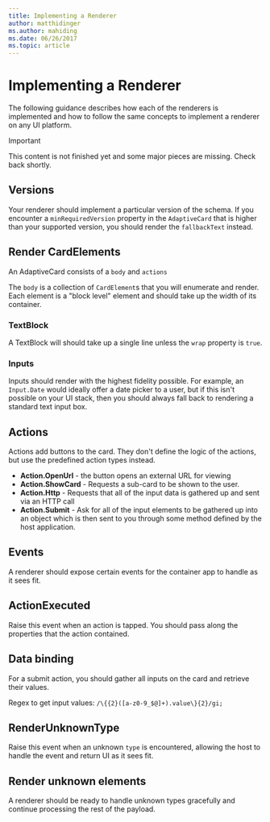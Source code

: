 ```yaml
---
title: Implementing a Renderer
author: matthidinger
ms.author: mahiding
ms.date: 06/26/2017
ms.topic: article
---
```


# Implementing a Renderer

The following guidance describes how each of the renderers is implemented and how to follow the same concepts to implement a renderer on any UI platform.

> [!IMPORTANT]
> 
> This content is not finished yet and some major pieces are missing. Check back shortly.

## Versions
Your renderer should implement a particular version of the schema. If you encounter a `minRequiredVersion` property in the `AdaptiveCard` that is higher than your supported version, you should render the `fallbackText` instead.

## Render CardElements

An AdaptiveCard consists of a `body` and `actions`

The `body` is a collection of `CardElement`s that you will enumerate and render. Each element is a "block level" element and should take up the width of its container.

<!--Each `CardElement` from the  [Schema](../Schema.md) (wasn't sure where this was supposed to lead)-->

### TextBlock

A TextBlock will should take up a single line unless the `wrap` property is `true`.

### Inputs

Inputs should render with the highest fidelity possible. For example, an `Input.Date` would ideally offer a date picker to a user, but if this isn't possible on your UI stack, then you should always fall back to rendering a standard text input box.

<!-- ## Styling

TODO: List the styles that should be supported on each platform -->

## Actions
Actions add buttons to the card.  They don't define the logic of the actions, but use the predefined action types instead.

* **Action.OpenUrl** - the button opens an external URL for viewing
* **Action.ShowCard** - Requests a sub-card to be shown to the user.  
* **Action.Http** - Requests that all of the input data is gathered up and sent via an HTTP call 
* **Action.Submit** - Ask for all of the input elements to be gathered up into an object which is then sent to you through some method defined by the host application.

## Events

A renderer should expose certain events for the container app to handle as it sees fit.

## ActionExecuted
Raise this event when an action is tapped. You should pass along the properties that the action contained.

## Data binding
For a submit action, you should gather all inputs on the card and retrieve their values.

Regex to get input values:   `/\{{2}([a-z0-9_$@]+).value\}{2}/gi;`

## RenderUnknownType
Raise this event when an unknown `type` is encountered, allowing the host to handle the event and return UI as it sees fit.

## Render unknown elements
A renderer should be ready to handle unknown types gracefully and continue processing the rest of the payload. 
